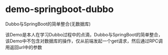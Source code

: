 # demo-springboot-dubbo
Dubbo与SpringBoot的简单整合(无数据库)

该Demo是本人在学习Dubbo过程中的点滴，Dubbo与SpringBoot的简单整合，该Demo中不包含对数据库的操作，仅从前端发起一个get请求，然后通过RPC调用返回url中的参数
